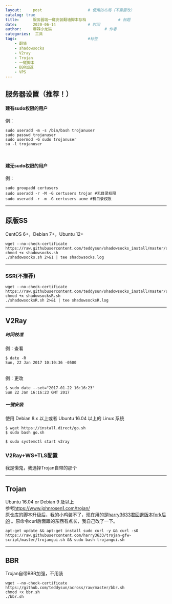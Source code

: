 ```yaml
---
layout:     post   				    # 使用的布局（不需要改）
catalog: true
title:      服务器端一键安装翻墙脚本存档 				# 标题 
date:       2020-06-14 				# 时间
author:     麻辣小龙猫 						# 作者
categories:  工具					
tags:								#标签
    - 翻墙
    - shadowsocks
    - V2ray
    - Trojan
    - 一键脚本
    - BBR加速
    - VPS
---
```


## 服务器设置（推荐！）

#### 建有sudo权限的用户
例：

	sudo useradd -m -s /bin/bash trojanuser
	sudo passwd trojanuser
	sudo usermod -G sudo trojanuser
	su -l trojanuser

<br>

#### 建无sudo权限的用户
例：

	sudo groupadd certusers
	sudo useradd -r -M -G certusers trojan #无目录权限
	sudo useradd -r -m -G certusers acme #有目录权限
    
<!-- more -->
---


## 原版SS

CentOS 6+，Debian 7+，Ubuntu 12+<br>

	wget --no-check-certificate https://raw.githubusercontent.com/teddysun/shadowsocks_install/master/shadowsocks.sh
	chmod +x shadowsocks.sh
	./shadowsocks.sh 2>&1 | tee shadowsocks.log

---

### SSR(不推荐)
	
	wget --no-check-certificate	 https://raw.githubusercontent.com/teddysun/shadowsocks_install/master/shadowsocksR.sh
	chmod +x shadowsocksR.sh
	./shadowsocksR.sh 2>&1 | tee shadowsocksR.log

---

## V2Ray

##### 时间校准
例：查看

	$ date -R
	Sun, 22 Jan 2017 10:10:36 -0500
    
<br>
例：更改

	$ sudo date --set="2017-01-22 16:16:23"
	Sun 22 Jan 16:16:23 GMT 2017

##### 一键安装
使用 Debian 8.x 以上或者 Ubuntu 16.04 以上的 Linux 系统

	$ wget https://install.direct/go.sh
	$ sudo bash go.sh

	$ sudo systemctl start v2ray
    
### V2Ray+WS+TLS配置

我是懒鬼，我选择Trojan自带的那个

---

## Trojan
Ubuntu 16.04 or Debian 9 及以上<br>
参考<https://www.johnrosen1.com/trojan/><br>
原仓库的脚本升级后，我的小鸡装不了，现在用的是[harry3633君回退版本fork后的](https://github.com/harry3633/trojan-gfw-script) 。原命令curl后面跟的东西有点长，我自己改了一下。<br>

	
	apt-get update && apt-get install sudo curl -y && curl -sO https://raw.githubusercontent.com/harry3633/trojan-gfw-script/master/trojangui.sh && sudo bash trojangui.sh


---

## BBR

Trojan自带BBR加强，不用装

	wget --no-check-certificate https://github.com/teddysun/across/raw/master/bbr.sh
	chmod +x bbr.sh
	./bbr.sh

